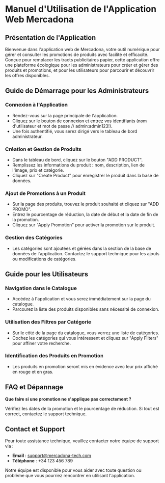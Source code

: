 # Manuel d'Utilisation de l'Application Web Mercadona

## Présentation de l'Application

Bienvenue dans l'application web de Mercadona, votre outil numérique pour gérer et consulter les promotions de produits avec facilité et efficacité. Conçue pour remplacer les tracts publicitaires papier, cette application offre une plateforme écologique pour les administrateurs pour créer et gérer des produits et promotions, et pour les utilisateurs pour parcourir et découvrir les offres disponibles.

## Guide de Démarrage pour les Administrateurs

### Connexion à l'Application

- Rendez-vous sur la page principale de l'application.
- Cliquez sur le bouton de connexion et entrez vos identifiants (nom d'utilisateur et mot de passe // admin:admin123!).
- Une fois authentifié, vous serez dirigé vers le tableau de bord administrateur.

### Création et Gestion de Produits

- Dans le tableau de bord, cliquez sur le bouton "ADD PRODUCT".
- Remplissez les informations du produit : nom, description, lien de l'image, prix et catégorie.
- Cliquez sur "Create Product" pour enregistrer le produit dans la base de données.

### Ajout de Promotions à un Produit

- Sur la page des produits, trouvez le produit souhaité et cliquez sur "ADD PROMO".
- Entrez le pourcentage de réduction, la date de début et la date de fin de la promotion.
- Cliquez sur "Apply Promotion" pour activer la promotion sur le produit.

### Gestion des Catégories

- Les catégories sont ajoutées et gérées dans la section de la base de données de l'application. Contactez le support technique pour les ajouts ou modifications de catégories.

## Guide pour les Utilisateurs

### Navigation dans le Catalogue

- Accédez à l'application et vous serez immédiatement sur la page du catalogue.
- Parcourez la liste des produits disponibles sans nécessité de connexion.

### Utilisation des Filtres par Catégorie

- Sur le côté de la page du catalogue, vous verrez une liste de catégories.
- Cochez les catégories qui vous intéressent et cliquez sur "Apply Filters" pour affiner votre recherche.

### Identification des Produits en Promotion

- Les produits en promotion seront mis en évidence avec leur prix affiché en rouge et en gras.

## FAQ et Dépannage

**Que faire si une promotion ne s'applique pas correctement ?**

Vérifiez les dates de la promotion et le pourcentage de réduction. Si tout est correct, contactez le support technique.

## Contact et Support

Pour toute assistance technique, veuillez contacter notre équipe de support via :

- **Email** : support@mercadona-tech.com
- **Téléphone** : +34 123 456 789

Notre équipe est disponible pour vous aider avec toute question ou problème que vous pourriez rencontrer en utilisant l'application.

